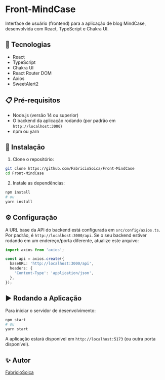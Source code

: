 # Front-MindCase

Interface de usuário (frontend) para a aplicação de blog MindCase, desenvolvida com React, TypeScript e Chakra UI.

## 🚀 Tecnologias

- React
- TypeScript
- Chakra UI
- React Router DOM
- Axios
- SweetAlert2

## 📋 Pré-requisitos

- Node.js (versão 14 ou superior)
- O backend da aplicação rodando (por padrão em `http://localhost:3000`)
- npm ou yarn

## 🔧 Instalação

1. Clone o repositório:
```bash
git clone https://github.com/FabricioSoica/Front-MindCase
cd Front-MindCase
```

2. Instale as dependências:
```bash
npm install
# ou
yarn install
```

## ⚙️ Configuração

A URL base da API do backend está configurada em `src/config/axios.ts`. Por padrão, é `http://localhost:3000/api`. Se o seu backend estiver rodando em um endereço/porta diferente, atualize este arquivo:

```typescript
import axios from 'axios';

const api = axios.create({
  baseURL: 'http://localhost:3000/api',
  headers: {
    'Content-Type': 'application/json',
  },
});

```

## ▶️ Rodando a Aplicação

Para iniciar o servidor de desenvolvimento:

```bash
npm start
# ou
yarn start
```

A aplicação estará disponível em `http://localhost:5173` (ou outra porta disponível).

## ✨ Autor

[FabricioSoica](https://github.com/fabriciosoica)
